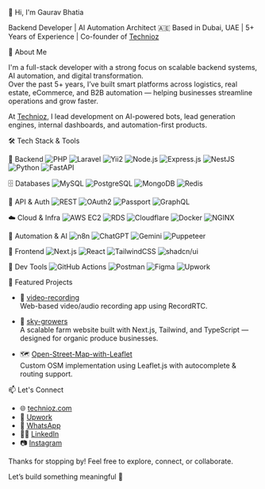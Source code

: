 👋 Hi, I'm Gaurav Bhatia

Backend Developer | AI Automation Architect
🇦🇪 Based in Dubai, UAE | 5+ Years of Experience | Co-founder of [Technioz](https://technioz.com)


🚀 About Me

I'm a full-stack developer with a strong focus on scalable backend systems, AI automation, and digital transformation.  
Over the past 5+ years, I’ve built smart platforms across logistics, real estate, eCommerce, and B2B automation — helping businesses streamline operations and grow faster.

At [Technioz](https://technioz.com), I lead development on AI-powered bots, lead generation engines, internal dashboards, and automation-first products.


🛠️ Tech Stack & Tools

🧠 Backend
![PHP](https://img.shields.io/badge/PHP-8892BF?style=flat&logo=php&logoColor=white)
![Laravel](https://img.shields.io/badge/Laravel-F55247?style=flat&logo=laravel&logoColor=white)
![Yii2](https://img.shields.io/badge/Yii2-4584b6?style=flat&logo=yii&logoColor=white)
![Node.js](https://img.shields.io/badge/Node.js-339933?style=flat&logo=node.js&logoColor=white)
![Express.js](https://img.shields.io/badge/Express.js-000000?style=flat&logo=express&logoColor=white)
![NestJS](https://img.shields.io/badge/NestJS-e0234e?style=flat&logo=nestjs&logoColor=white)
![Python](https://img.shields.io/badge/Python-3776AB?style=flat&logo=python&logoColor=white)
![FastAPI](https://img.shields.io/badge/FastAPI-009688?style=flat&logo=fastapi&logoColor=white)

🗄️ Databases
![MySQL](https://img.shields.io/badge/MySQL-00758F?style=flat&logo=mysql&logoColor=white)
![PostgreSQL](https://img.shields.io/badge/PostgreSQL-336791?style=flat&logo=postgresql&logoColor=white)
![MongoDB](https://img.shields.io/badge/MongoDB-47A248?style=flat&logo=mongodb&logoColor=white)
![Redis](https://img.shields.io/badge/Redis-DC382D?style=flat&logo=redis&logoColor=white)

🔐 API & Auth 
![REST](https://img.shields.io/badge/REST-00599C?style=flat)
![OAuth2](https://img.shields.io/badge/OAuth2-ff6f00?style=flat)
![Passport](https://img.shields.io/badge/Passport-1e1e1e?style=flat)
![GraphQL](https://img.shields.io/badge/GraphQL-E10098?style=flat&logo=graphql&logoColor=white)

☁️ Cloud & Infra
![AWS EC2](https://img.shields.io/badge/AWS%20EC2-FF9900?style=flat&logo=amazonaws&logoColor=white)
![RDS](https://img.shields.io/badge/AWS%20RDS-527FFF?style=flat&logo=amazonaws&logoColor=white)
![Cloudflare](https://img.shields.io/badge/Cloudflare-F38020?style=flat&logo=cloudflare&logoColor=white)
![Docker](https://img.shields.io/badge/Docker-2496ED?style=flat&logo=docker&logoColor=white)
![NGINX](https://img.shields.io/badge/Nginx-009639?style=flat&logo=nginx&logoColor=white)

🤖 Automation & AI
![n8n](https://img.shields.io/badge/n8n-ef6537?style=flat&logo=n8n&logoColor=white)
![ChatGPT](https://img.shields.io/badge/OpenAI-412991?style=flat&logo=openai&logoColor=white)
![Gemini](https://img.shields.io/badge/Google%20Gemini-4285F4?style=flat&logo=google&logoColor=white)
![Puppeteer](https://img.shields.io/badge/Puppeteer-40B5A4?style=flat&logo=puppeteer&logoColor=white)

🎨 Frontend
![Next.js](https://img.shields.io/badge/Next.js-000000?style=flat&logo=next.js&logoColor=white)
![React](https://img.shields.io/badge/React-61DAFB?style=flat&logo=react&logoColor=black)
![TailwindCSS](https://img.shields.io/badge/TailwindCSS-06B6D4?style=flat&logo=tailwindcss&logoColor=white)
![shadcn/ui](https://img.shields.io/badge/shadcn/ui-18181b?style=flat)

🧰 Dev Tools
![GitHub Actions](https://img.shields.io/badge/GitHub%20Actions-2088FF?style=flat&logo=githubactions&logoColor=white)
![Postman](https://img.shields.io/badge/Postman-FF6C37?style=flat&logo=postman&logoColor=white)
![Figma](https://img.shields.io/badge/Figma-F24E1E?style=flat&logo=figma&logoColor=white)
![Upwork](https://img.shields.io/badge/Upwork-6fda44?style=flat&logo=upwork&logoColor=black)


🌟 Featured Projects

- 🎥 [video-recording](https://github.com/gauravbhatia4601/video-recording)  
  Web-based video/audio recording app using RecordRTC.

- 🌱 [sky-growers](https://github.com/gauravbhatia4601/sky-growers)  
  A scalable farm website built with Next.js, Tailwind, and TypeScript — designed for organic produce businesses.

- 🗺️ [Open-Street-Map-with-Leaflet](https://github.com/gauravbhatia4601/Open-Street-Map-with-Leaflet)  
  Custom OSM implementation using Leaflet.js with autocomplete & routing support.

📫 Let's Connect

- 🌐 [technioz.com](https://technioz.com)  
- 💼 [Upwork](https://www.upwork.com/freelancers/~01f20500524197e5864)  
- 💬 [WhatsApp](https://wa.me/919803683577)  
- 🧑‍💻 [LinkedIn](https://www.linkedin.com/in/gauravbhatia1064/)  
- 📷 [Instagram](https://www.instagram.com/_gaurav.bhatia04_/)


Thanks for stopping by! Feel free to explore, connect, or collaborate.  

Let’s build something meaningful 🚀
